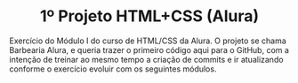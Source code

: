 <h1 align = "center"> 1º Projeto HTML+CSS (Alura) </h1>

<p> Exercício do Módulo I do curso de HTML/CSS da Alura. O projeto se chama Barbearia Alura, e queria trazer o primeiro código aqui para o GitHub, com a intenção de treinar ao mesmo tempo a criação de commits e ir atualizando conforme o exercício evoluir com os seguintes módulos.</p>
